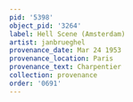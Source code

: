 ```yaml
---
pid: '5398'
object_pid: '3264'
label: Hell Scene (Amsterdam)
artist: janbrueghel
provenance_date: Mar 24 1953
provenance_location: Paris
provenance_text: Charpentier
collection: provenance
order: '0691'
---
```

